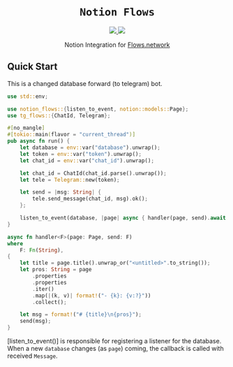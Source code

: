 <div align="center">
  <h1><code>Notion Flows</code></h1>
  <a href="https://docs.rs/notion-flows/">
    <img src="https://docs.rs/notion-flows/badge.svg">
  </a>
  <a href="https://crates.io/crates/notion-flows">
    <img src="https://img.shields.io/crates/v/notion-flows.svg">
  </a>

  Notion Integration for [Flows.network](https://flows.network)
</div>

## Quick Start

This is a changed database forward (to telegram) bot.

```rust
use std::env;

use notion_flows::{listen_to_event, notion::models::Page};
use tg_flows::{ChatId, Telegram};

#[no_mangle]
#[tokio::main(flavor = "current_thread")]
pub async fn run() {
    let database = env::var("database").unwrap();
    let token = env::var("token").unwrap();
    let chat_id = env::var("chat_id").unwrap();

    let chat_id = ChatId(chat_id.parse().unwrap());
    let tele = Telegram::new(token);

    let send = |msg: String| {
        tele.send_message(chat_id, msg).ok();
    };

    listen_to_event(database, |page| async { handler(page, send).await }).await;
}

async fn handler<F>(page: Page, send: F)
where
    F: Fn(String),
{
    let title = page.title().unwrap_or("<untitled>".to_string());
    let pros: String = page
        .properties
        .properties
        .iter()
        .map(|(k, v)| format!("- {k}: {v:?}"))
        .collect();

    let msg = format!("# {title}\n{pros}");
    send(msg);
}
```

[listen_to_event()] is responsible for registering a listener for the database.
When a new `database` changes (as `page`) coming, the callback is called with received `Message`.
